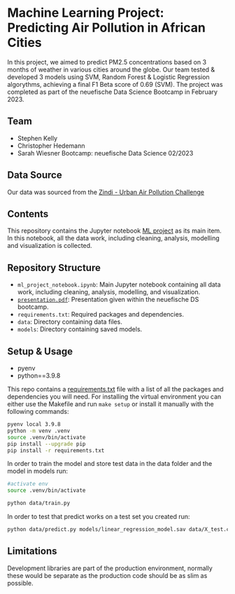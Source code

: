 # Machine Learning Project: Predicting Air Pollution in African Cities
In this project, we aimed to predict PM2.5 concentrations based on 3 months of weather in various cities around the globe. Our team tested & developed 3 models using SVM, Random Forest & Logistic Regression algorythms, achieving a final F1 Beta score of 0.69 (SVM). The project was completed as part of the neuefische Data Science Bootcamp in February 2023.

## Team
- Stephen Kelly
- Christopher Hedemann
- Sarah Wiesner
Bootcamp: neuefische Data Science 02/2023

## Data Source

Our data was sourced from the [Zindi - Urban Air Pollution Challenge](https://zindi.africa/competitions/zindiweekendz-learning-urban-air-pollution-challenge)

## Contents

This repository contains the Jupyter notebook [ML project](./ml_project_notebook.ipynb) as its main item. In this notebook, all the data work, including cleaning, analysis, modelling and visualization is collected. 

## Repository Structure

- `ml_project_notebook.ipynb`: Main Jupyter notebook containing all data work, including cleaning, analysis, modelling, and visualization.
- [`presentation.pdf`](./presentation.pdf): Presentation given within the neuefische DS bootcamp.
- `requirements.txt`: Required packages and dependencies.
- `data`: Directory containing data files.
- `models`: Directory containing saved models.

## Setup & Usage

- pyenv
- python==3.9.8


This repo contains a [requirements.txt](./requirements.txt) file with a list of all the packages and dependencies you will need.
For installing the virtual environment you can either use the Makefile and run `make setup` or install it manually with the following commands: 

```Bash
pyenv local 3.9.8
python -m venv .venv
source .venv/bin/activate
pip install --upgrade pip
pip install -r requirements.txt
```


In order to train the model and store test data in the data folder and the model in models run:

```bash
#activate env
source .venv/bin/activate

python data/train.py  
```

In order to test that predict works on a test set you created run:

```bash
python data/predict.py models/linear_regression_model.sav data/X_test.csv data/y_test.csv
```

## Limitations

Development libraries are part of the production environment, normally these would be separate as the production code should be as slim as possible.

